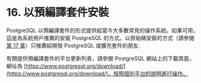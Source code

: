 # 16. 以預編譯套件安裝

PostgreSQL 以預編譯套件的形式提供給當今大多數常見的操作系統。如果可用，這是為系統用戶推薦的安裝 PostgreSQL 的方式。以原始碼安裝的方式（請參閱[第 17 章](installation-from-source-code/)）只推薦給開發 PostgreSQL 或擴充套件的朋友.

有關提供預編譯套件的平台更新列表，請參閱 PostgreSQL 網站上的下載頁面，網址為 [https://www.postgresql.org/download/](https://www.postgresql.org/download/)，按照個別平台的說明進行操作。
